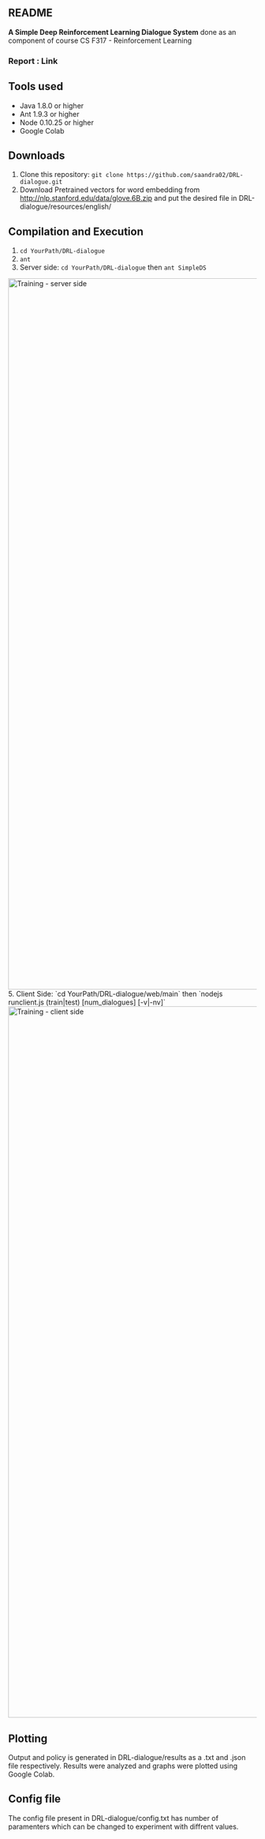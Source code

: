 ## README
**A Simple Deep Reinforcement Learning Dialogue System** done as an component of course CS F317 - Reinforcement Learning
### Report : Link
## Tools used
- Java 1.8.0 or higher
- Ant 1.9.3 or higher
- Node 0.10.25 or higher
- Google Colab

## Downloads
1. Clone this repository: `git clone https://github.com/saandra02/DRL-dialogue.git`
2. Download Pretrained vectors for word embedding from http://nlp.stanford.edu/data/glove.6B.zip and put the desired file in DRL-dialogue/resources/english/

## Compilation and Execution
1. `cd YourPath/DRL-dialogue`
2. `ant`
3. Server side: `cd YourPath/DRL-dialogue` then `ant SimpleDS`
<img width="1440" alt="Training - server side" src="https://user-images.githubusercontent.com/24243373/144218813-86d68220-a150-4ada-bf1a-c02b7cc39f8f.png">
5. Client Side: `cd YourPath/DRL-dialogue/web/main` then `nodejs runclient.js (train|test) [num_dialogues] [-v|-nv]`
<img width="1440" alt="Training - client side" src="https://user-images.githubusercontent.com/24243373/144218944-e1823735-a228-4edf-a13c-d22eed101c46.png">

## Plotting
Output and policy is generated in DRL-dialogue/results as a .txt and .json file respectively. Results were analyzed and graphs were plotted using Google Colab.

## Config file
The config file present in DRL-dialogue/config.txt has number of paramenters which can be changed to experiment with diffrent values. 
